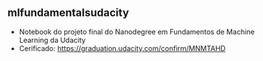 ## mlfundamentalsudacity
* Notebook do projeto final do Nanodegree em Fundamentos de Machine Learning da Udacity
* Cerificado: https://graduation.udacity.com/confirm/MNMTAHD
